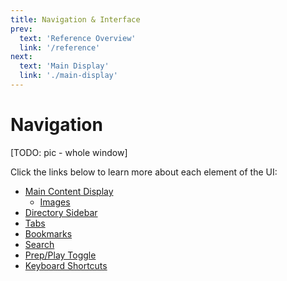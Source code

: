 ```yaml
---
title: Navigation & Interface
prev: 
  text: 'Reference Overview'
  link: '/reference'
next: 
  text: 'Main Display'
  link: './main-display'
---
```

# Navigation

[TODO: pic - whole window]

Click the links below to learn more about each element of the UI:
- [Main Content Display](main-display)
  - [Images](images)
- [Directory Sidebar](sidebar)
- [Tabs](tabs)
- [Bookmarks](bookmarks)
- [Search](search)
- [Prep/Play Toggle](prep-play)
- [Keyboard Shortcuts](shortcuts)
